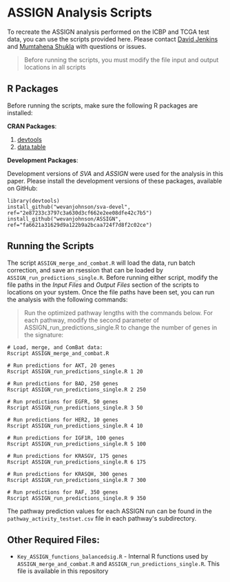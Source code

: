 ASSIGN Analysis Scripts
=======================

To recreate the ASSIGN analysis performed on the ICBP and TCGA test data, you
can use the scripts provided here. Please contact [David Jenkins](mailto:dfj@bu.edu)
and [Mumtahena Shukla](mailto:mumtahena@gmail.com) with questions or issues.

> Before running the scripts, you must modify the file input and output locations
> in all scripts

## R Packages

Before running the scripts, make sure the following R packages are installed:

__CRAN Packages__:

1. [devtools](https://cran.r-project.org/web/packages/devtools/index.html)
2. [data.table](https://cran.r-project.org/web/packages/data.table/index.html)

__Development Packages__:

Development versions of _SVA_ and _ASSIGN_ were used for the analysis in this
paper. Please install the development versions of these packages, available
on GitHub:

```
library(devtools)
install_github("wevanjohnson/sva-devel", ref="2e87233c3797c3a630d3cf662e2ee08dfe42c7b5")
install_github("wevanjohnson/ASSIGN", ref="fa6621a31629d9a122b9a2bcaa724f7d8f2c02ce")
```

## Running the Scripts

The script ```ASSIGN_merge_and_combat.R``` will load the data, run batch
correction, and save an rsession that can be loaded by
```ASSIGN_run_predictions_single.R```. Before running either script, modify the file
paths in the _Input Files_ and _Output Files_ section of the scripts to
locations on your system. Once the file paths have been set, you can run the
analysis with the following commands:

> Run the optimized pathway lengths with the commands below. For each pathway, modify
> the second parameter of ASSIGN_run_predictions_single.R  to change the number 
> of genes in the signature:

```
# Load, merge, and ComBat data:
Rscript ASSIGN_merge_and_combat.R

# Run predictions for AKT, 20 genes
Rscript ASSIGN_run_predictions_single.R 1 20

# Run predictions for BAD, 250 genes
Rscript ASSIGN_run_predictions_single.R 2 250

# Run predictions for EGFR, 50 genes
Rscript ASSIGN_run_predictions_single.R 3 50

# Run predictions for HER2, 10 genes
Rscript ASSIGN_run_predictions_single.R 4 10

# Run predictions for IGF1R, 100 genes
Rscript ASSIGN_run_predictions_single.R 5 100

# Run predictions for KRASGV, 175 genes
Rscript ASSIGN_run_predictions_single.R 6 175

# Run predictions for KRASQH, 300 genes
Rscript ASSIGN_run_predictions_single.R 7 300

# Run predictions for RAF, 350 genes
Rscript ASSIGN_run_predictions_single.R 9 350
```

The pathway prediction values for each ASSIGN run can be found in the
```pathway_activity_testset.csv``` file in each pathway's subdirectory.

## Other Required Files:

* ```Key_ASSIGN_functions_balancedsig.R``` - Internal R functions used by
```ASSIGN_merge_and_combat.R``` and ```ASSIGN_run_predictions_single.R```.
This file is available in this repository

